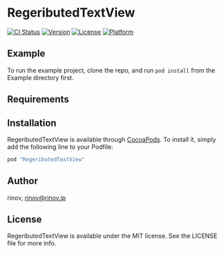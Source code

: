 # RegeributedTextView

[![CI Status](http://img.shields.io/travis/rinov/RegeributedTextView.svg?style=flat)](https://travis-ci.org/rinov/RegeributedTextView)
[![Version](https://img.shields.io/cocoapods/v/RegeributedTextView.svg?style=flat)](http://cocoapods.org/pods/RegeributedTextView)
[![License](https://img.shields.io/cocoapods/l/RegeributedTextView.svg?style=flat)](http://cocoapods.org/pods/RegeributedTextView)
[![Platform](https://img.shields.io/cocoapods/p/RegeributedTextView.svg?style=flat)](http://cocoapods.org/pods/RegeributedTextView)

## Example

To run the example project, clone the repo, and run `pod install` from the Example directory first.

## Requirements

## Installation

RegeributedTextView is available through [CocoaPods](http://cocoapods.org). To install
it, simply add the following line to your Podfile:

```ruby
pod "RegeributedTextView"
```

## Author

rinov, rinov@rinov.jp

## License

RegeributedTextView is available under the MIT license. See the LICENSE file for more info.
